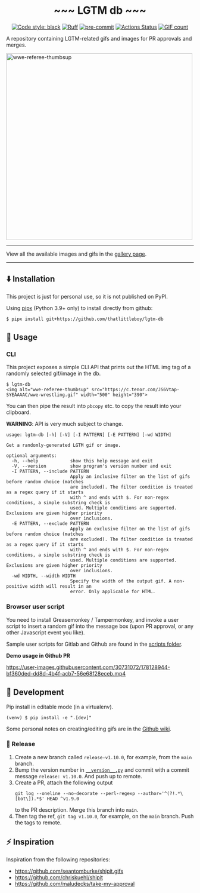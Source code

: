 <h1 align="center">~~~ LGTM db ~~~</h1>

<p align="center">
<a href="https://github.com/psf/black"><img alt="Code style: black" src="https://img.shields.io/badge/code%20style-black-000000.svg"></a>
<a href="https://github.com/charliermarsh/ruff"><img alt="Ruff" src="https://img.shields.io/endpoint?url=https://raw.githubusercontent.com/charliermarsh/ruff/main/assets/badge/v1.json"></a>
<a href="https://github.com/pre-commit/pre-commit"><img alt="pre-commit" src="https://img.shields.io/badge/pre--commit-enabled-brightgreen?logo=pre-commit&logoColor=white" style="max-width:100%;"></a>
<a href="https://github.com/thatlittleboy/lgtm-db/actions"><img alt="Actions Status" src="https://github.com/thatlittleboy/lgtm-db/actions/workflows/tests.yml/badge.svg"></a>
<a href="https://thatlittleboy.github.io/lgtm-db/"><img alt="GIF count" src="https://byob.yarr.is/thatlittleboy/lgtm-db/count"></a>
</p>

A repository containing LGTM-related gifs and images for PR approvals and merges.

<img alt="wwe-referee-thumbsup" src="https://c.tenor.com/JS6Vtap-SYEAAAAC/wwe-wrestling.gif" width="500">

---

View all the available images and gifs in the [gallery page](https://thatlittleboy.github.io/lgtm-db/).

---

## ⬇️ Installation

This project is just for personal use, so it is not published on PyPI.

Using [pipx](https://pypa.github.io/pipx/) (Python 3.9+ only) to install directly from github:

```shell
$ pipx install git+https://github.com/thatlittleboy/lgtm-db
```

## 🚀 Usage

### CLI

This project exposes a simple CLI API that prints out the HTML img tag of a randomly selected gif/image in the db.

```shell
$ lgtm-db
<img alt="wwe-referee-thumbsup" src="https://c.tenor.com/JS6Vtap-SYEAAAAC/wwe-wrestling.gif" width="500" height="390">
```

You can then pipe the result into `pbcopy` etc. to copy the result into your clipboard.

**WARNING**: API is very much subject to change.

```
usage: lgtm-db [-h] [-V] [-I PATTERN] [-E PATTERN] [-wd WIDTH]

Get a randomly-generated LGTM gif or image.

optional arguments:
  -h, --help            show this help message and exit
  -V, --version         show program's version number and exit
  -I PATTERN, --include PATTERN
                        Apply an inclusive filter on the list of gifs before random choice (matches
                        are included). The filter condition is treated as a regex query if it starts
                        with ^ and ends with $. For non-regex conditions, a simple substring check is
                        used. Multiple conditions are supported. Exclusions are given higher priority
                        over inclusions.
  -E PATTERN, --exclude PATTERN
                        Apply an exclusive filter on the list of gifs before random choice (matches
                        are excluded). The filter condition is treated as a regex query if it starts
                        with ^ and ends with $. For non-regex conditions, a simple substring check is
                        used. Multiple conditions are supported. Exclusions are given higher priority
                        over inclusions.
  -wd WIDTH, --width WIDTH
                        Specify the width of the output gif. A non-positive width will result in an
                        error. Only applicable for HTML.
```

### Browser user script

You need to install Greasemonkey / Tampermonkey, and invoke a user script to insert a random gif into the message box (upon PR approval, or any other Javascript event you like).

Sample user scripts for Gitlab and Github are found in the [scripts folder](scripts/greasemonkey).

**Demo usage in Github PR**

https://user-images.githubusercontent.com/30731072/178128944-bf360ded-dd8d-4b4f-acb7-56e68f28eceb.mp4

## 👷 Development

Pip install in editable mode (in a virtualenv).

```shell
(venv) $ pip install -e ".[dev]"
```

Some personal notes on creating/editing gifs are in the [Github wiki](https://github.com/thatlittleboy/lgtm-db/wiki).

### 📌 Release

1. Create a new branch called `release-v1.10.0`, for example, from the `main` branch.
1. Bump the version number in [`__version__.py`](lgtm_db/__version__.py) and commit with a commit message `release: v1.10.0`. And push up to remote.
1. Create a PR, attach the following output
   ```shell
   git log --oneline --no-decorate --perl-regexp --author='^(?!.*\[bot\]).*$' HEAD ^v1.9.0
   ```
   to the PR description. Merge this branch into `main`.
1. Then tag the ref, `git tag v1.10.0`, for example, on the `main` branch. Push the tags to remote.

## ⚡️ Inspiration

Inspiration from the following repositories:

- https://github.com/seantomburke/shipit.gifs
- https://github.com/chriskuehl/shipit
- https://github.com/maludecks/take-my-approval
